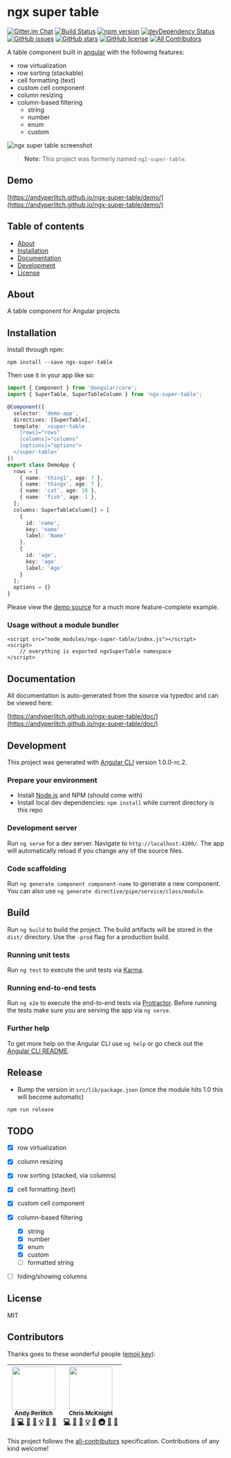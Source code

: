 # ngx super table
[![Gitter.im Chat](https://img.shields.io/badge/gitter-join%20chat-green.svg)](https://gitter.im/ngx-super-table)
[![Build Status](https://travis-ci.org/andyperlitch/ngx-super-table.svg?branch=master)](https://travis-ci.org/andyperlitch/ngx-super-table)
[![npm version](https://badge.fury.io/js/ngx-super-table.svg)](http://badge.fury.io/js/ngx-super-table)
[![devDependency Status](https://david-dm.org/andyperlitch/ngx-super-table/dev-status.svg)](https://david-dm.org/andyperlitch/ngx-super-table#info=devDependencies)
[![GitHub issues](https://img.shields.io/github/issues/andyperlitch/ngx-super-table.svg)](https://github.com/andyperlitch/ngx-super-table/issues)
[![GitHub stars](https://img.shields.io/github/stars/andyperlitch/ngx-super-table.svg)](https://github.com/andyperlitch/ngx-super-table/stargazers)
[![GitHub license](https://img.shields.io/badge/license-MIT-blue.svg)](https://raw.githubusercontent.com/andyperlitch/ngx-super-table/master/MIT-LICENSE)
[![All Contributors](https://img.shields.io/badge/all_contributors-2-orange.svg?style=flat-square)](#contributors)

A table component built in [angular](https://angular.io) with the following features:

- row virtualization
- row sorting (stackable)
- cell formatting (text)
- custom cell component
- column resizing
- column-based filtering
  - string
  - number
  - enum
  - custom

![ngx super table screenshot](http://i.imgur.com/ERUHmza.png)


> **Note:** This project was formerly named `ng2-super-table`.

## Demo

[https://andyperlitch.github.io/ngx-super-table/demo/](https://andyperlitch.github.io/ngx-super-table/demo/)

## Table of contents

- [About](#about)
- [Installation](#installation)
- [Documentation](#documentation)
- [Development](#development)
- [License](#license)

## About

A table component for Angular projects

## Installation

Install through npm:
```
npm install --save ngx-super-table
```

Then use it in your app like so:

```typescript
import { Component } from '@angular/core';
import { SuperTable, SuperTableColumn } from 'ngx-super-table';

@Component({
  selector: 'demo-app',
  directives: [SuperTable],
  template: `<super-table
    [rows]="rows"
    [columns]="columns"
    [options]="options">
  </super-table>`
})
export class DemoApp {
  rows = [
    { name: 'thing1', age: 7 },
    { name: 'thingx', age: 7 },
    { name: 'cat', age: 10 },
    { name: 'fish', age: 1 },
  ];
  columns: SuperTableColumn[] = [
    {
      id: 'name',
      key: 'name'
      label: 'Name'
    },
    {
      id: 'age',
      key: 'age'
      label: 'Age'
    }
  ];
  options = {}
}
```

Please view the [demo source](https://github.com/andyperlitch/ngx-super-table/blob/master/src/app/demo.component.ts) for a much more feature-complete example.

### Usage without a module bundler
```
<script src="node_modules/ngx-super-table/index.js"></script>
<script>
    // everything is exported ngxSuperTable namespace
</script>
```

## Documentation
All documentation is auto-generated from the source via typedoc and can be viewed here:

[https://andyperlitch.github.io/ngx-super-table/doc/](https://andyperlitch.github.io/ngx-super-table/doc/)

## Development

This project was generated with [Angular CLI](https://github.com/angular/angular-cli) version 1.0.0-rc.2.

### Prepare your environment
* Install [Node.js](http://nodejs.org/) and NPM (should come with)
* Install local dev dependencies: `npm install` while current directory is this repo

### Development server
Run `ng serve` for a dev server. Navigate to `http://localhost:4200/`. The app will automatically reload if you change any of the source files.

### Code scaffolding

Run `ng generate component component-name` to generate a new component. You can also use `ng generate directive/pipe/service/class/module`.

## Build

Run `ng build` to build the project. The build artifacts will be stored in the `dist/` directory. Use the `-prod` flag for a production build.

### Running unit tests

Run `ng test` to execute the unit tests via [Karma](https://karma-runner.github.io).

### Running end-to-end tests

Run `ng e2e` to execute the end-to-end tests via [Protractor](http://www.protractortest.org/).
Before running the tests make sure you are serving the app via `ng serve`.

### Further help

To get more help on the Angular CLI use `ng help` or go check out the [Angular CLI README](https://github.com/angular/angular-cli/blob/master/README.md).

## Release

* Bump the version in `src/lib/package.json` (once the module hits 1.0 this will become automatic)

```bash
npm run release
```

## TODO
- [X] row virtualization
- [X] column resizing
- [X] row sorting (stacked, via columns)
- [X] cell formatting (text)
- [X] custom cell component
- [X] column-based filtering
  - [X] string
  - [X] number
  - [X] enum
  - [X] custom
  - [ ] formatted string
- [ ] hiding/showing columns


## License

MIT

## Contributors

Thanks goes to these wonderful people ([emoji key](https://github.com/kentcdodds/all-contributors#emoji-key)):

<!-- ALL-CONTRIBUTORS-LIST:START - Do not remove or modify this section -->
| [<img src="https://avatars2.githubusercontent.com/u/1390651?v=4" width="100px;"/><br /><sub>Andy Perlitch</sub>](https://github.com/andyperlitch)<br />[💬](#question-andyperlitch "Answering Questions") [💻](https://github.com/andyperlitch/ngx-super-table/commits?author=andyperlitch "Code") [🎨](#design-andyperlitch "Design") [📖](https://github.com/andyperlitch/ngx-super-table/commits?author=andyperlitch "Documentation") [💡](#example-andyperlitch "Examples") [🤔](#ideas-andyperlitch "Ideas, Planning, & Feedback") [👀](#review-andyperlitch "Reviewed Pull Requests") | [<img src="https://avatars0.githubusercontent.com/u/735717?v=4" width="100px;"/><br /><sub>Chris McKnight</sub>](https://github.com/cmckni3)<br />[💻](https://github.com/andyperlitch/ngx-super-table/commits?author=cmckni3 "Code") [🎨](#design-cmckni3 "Design") [📖](https://github.com/andyperlitch/ngx-super-table/commits?author=cmckni3 "Documentation") [💡](#example-cmckni3 "Examples") [🤔](#ideas-cmckni3 "Ideas, Planning, & Feedback") [🚇](#infra-cmckni3 "Infrastructure (Hosting, Build-Tools, etc)") [👀](#review-cmckni3 "Reviewed Pull Requests") [🔧](#tool-cmckni3 "Tools") |
| :---: | :---: |
<!-- ALL-CONTRIBUTORS-LIST:END -->

This project follows the [all-contributors](https://github.com/kentcdodds/all-contributors) specification. Contributions of any kind welcome!
